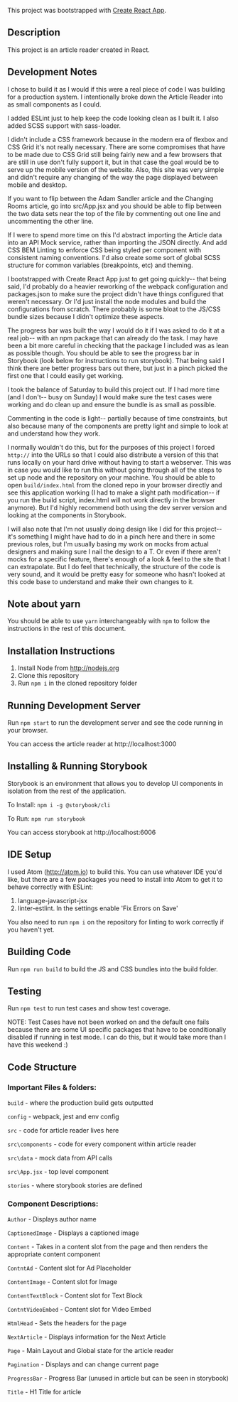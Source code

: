 This project was bootstrapped with [Create React App](https://github.com/facebookincubator/create-react-app).

## Description

This project is an article reader created in React.

## Development Notes

I chose to build it as I would if this were a real piece of code I was building for a production system. I intentionally broke down the Article Reader into as small components as I could.

I added ESLint just to help keep the code looking clean as I built it. I also added SCSS support with sass-loader.

I didn't include a CSS framework because in the modern era of flexbox and CSS Grid it's not really necessary. There are some compromises that have to be made due to CSS Grid still being fairly new and a few browsers that are still in use don't fully support it, but in that case the goal would be to serve up the mobile version of the website. Also, this site was very simple and didn't require any changing of the way the page displayed between mobile and desktop.

If you want to flip between the Adam Sandler article and the Changing Rooms article, go into src/App.jsx and you should be able to flip between the two data sets near the top of the file by commenting out one line and uncommenting the other line.

If I were to spend more time on this I'd abstract importing the Article data into an API Mock service, rather than importing the JSON directly. And add CSS BEM Linting to enforce CSS being styled per component with consistent naming conventions. I'd also create some sort of global SCSS structure for common variables (breakpoints, etc) and theming.

I bootstrapped with Create React App just to get going quickly-- that being said, I'd probably do a heavier reworking of the webpack configuration and packages.json to make sure the project didn't have things configured that weren't necessary. Or I'd just install the node modules and build the configurations from scratch. There probably is some bloat to the JS/CSS bundle sizes because I didn't optimize these aspects.

The progress bar was built the way I would do it if I was asked to do it at a real job-- with an npm package that can already do the task. I may have been a bit more careful in checking that the package I included was as lean as possible though. You should be able to see the progress bar in Storybook (look below for instructions to run storybook). That being said I think there are better progress bars out there, but just in a pinch picked the first one that I could easily get working.

I took the balance of Saturday to build this project out. If I had more time (and I don't-- busy on Sunday) I would make sure the test cases were working and do clean up and ensure the bundle is as small as possible.

Commenting in the code is light-- partially because of time constraints, but also because many of the components are pretty light and simple to look at and understand how they work.

I normally wouldn't do this, but for the purposes of this project I forced ```http://``` into the URLs so that I could also distribute a version of this that runs locally on your hard drive without having to start a webserver. This was in case you would like to run this without going through all of the steps to set up node and the repository on your machine. You should be able to open ```build/index.html``` from the cloned repo in your browser directly and see this application working (I had to make a slight path modification-- if you run the build script, index.html will not work directly in the browser anymore). But I'd highly recommend both using the dev server version and looking at the components in Storybook.

I will also note that I'm not usually doing design like I did for this project-- it's something I might have had to do in a pinch here and there in some previous roles, but I'm usually basing my work on mocks from actual designers and making sure I nail the design to a T. Or even if there aren't mocks for a specific feature, there's enough of a look & feel to the site that I can extrapolate. But I do feel that technically, the structure of the code is very sound, and it would be pretty easy for someone who hasn't looked at this code base to understand and make their own changes to it.

## Note about yarn

You should be able to use ```yarn``` interchangeably with ```npm``` to follow the instructions in the rest of this document.

## Installation Instructions

1. Install Node from http://nodejs.org
2. Clone this repository
2. Run ```npm i``` in the cloned repository folder

## Running Development Server

Run ```npm start``` to run the development server and see the code running in your browser.

You can access the article reader at http://localhost:3000

## Installing & Running Storybook

Storybook is an environment that allows you to develop UI components in isolation from the rest of the application.

To Install: ```npm i -g @storybook/cli```

To Run: ```npm run storybook```

You can access storybook at http://localhost:6006

## IDE Setup

I used Atom (http://atom.io) to build this. You can use whatever IDE you'd like, but there are a few packages you need to install into Atom to get it to behave correctly with ESLint:

1. language-javascript-jsx
2. linter-estlint. In the settings enable 'Fix Errors on Save'

You also need to run ```npm i``` on the repository for linting to work correctly if you haven't yet.

## Building Code

Run ```npm run build``` to build the JS and CSS bundles into the build folder.

## Testing

Run ```npm test``` to run test cases and show test coverage.

NOTE: Test Cases have not been worked on and the default one fails because there are some UI specific packages that have to be conditionally disabled if running in test mode. I can do this, but it would take more than I have this weekend :)

## Code Structure

### Important Files & folders:

```build``` - where the production build gets outputted

```config``` - webpack, jest and env config

```src``` - code for article reader lives here

```src\components``` - code for every component within article reader

```src\data``` - mock data from API calls

```src\App.jsx``` - top level component

```stories``` - where storybook stories are defined

### Component Descriptions:

```Author``` - Displays author name

```CaptionedImage``` - Displays a captioned image

```Content``` - Takes in a content slot from the page and then renders the appropriate content component

```ContntAd``` - Content slot for Ad Placeholder

```ContentImage``` - Content slot for Image

```ContentTextBlock``` - Content slot for Text Block

```ContntVideoEmbed``` - Content slot for Video Embed

```HtmlHead``` - Sets the headers for the page

```NextArticle``` - Displays information for the Next Article

```Page``` - Main Layout and Global state for the article reader

```Pagination``` - Displays and can change current page

```ProgressBar``` - Progress Bar (unused in article but can be seen in storybook)

```Title``` - H1 Title for article
